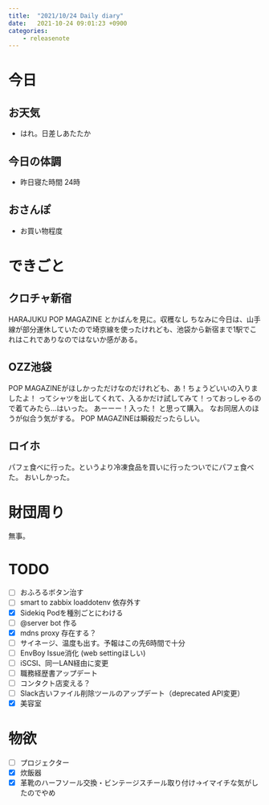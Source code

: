 ```yaml
---
title:  "2021/10/24 Daily diary"
date:   2021-10-24 09:01:23 +0900
categories:
    - releasenote
---
```

# 今日

## お天気

* はれ。日差しあたたか

## 今日の体調

* 昨日寝た時間 24時

## おさんぽ

* お買い物程度

# できごと

## クロチャ新宿

HARAJUKU POP MAGAZINE とかばんを見に。収穫なし
ちなみに今日は、山手線が部分運休していたので埼京線を使ったけれども、池袋から新宿まで1駅でこれはこれでありなのではないか感がある。

## OZZ池袋

POP MAGAZINEがほしかっただけなのだけれども、あ！ちょうどいいの入りましたよ！
ってシャツを出してくれて、入るかだけ試してみて！っておっしゃるので着てみたら…はいった。
あーーー！入った！ と思って購入。 なお同居人のほうが似合う気がする。
POP MAGAZINEは瞬殺だったらしい。

## ロイホ

パフェ食べに行った。というより冷凍食品を買いに行ったついでにパフェ食べた。
おいしかった。

# 財団周り

無事。


# TODO 

- [ ] おふろるボタン治す
- [ ] smart to zabbix loaddotenv 依存外す
- [x] Sidekiq Podを種別ごとにわける
- [ ] @server bot 作る
- [x] mdns proxy 存在する？
- [ ] サイネージ、温度も出す。予報はこの先6時間で十分
- [ ] EnvBoy Issue消化 (web settingほしい)
- [ ] iSCSI、同一LAN経由に変更
- [ ] 職務経歴書アップデート
- [ ] コンタクト店変える？
- [ ] Slack古いファイル削除ツールのアップデート（deprecated API変更）
- [x] 美容室

# 物欲

- [ ] プロジェクター
- [x] 炊飯器
- [x] 革靴のハーフソール交換・ビンテージスチール取り付け→イマイチな気がしたのでやめ
